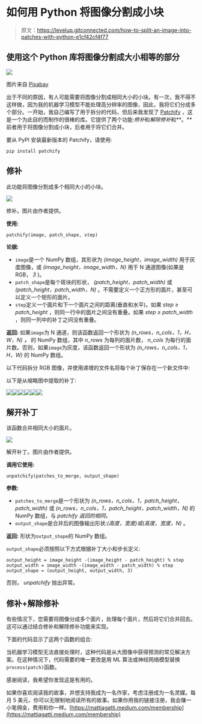 # 如何用 Python 将图像分割成小块

> 原文：<https://levelup.gitconnected.com/how-to-split-an-image-into-patches-with-python-e1cf42cf4f77>

## 使用这个 Python 库将图像分割成大小相等的部分

![](img/7f0ec1d98c4161038af3bd2439ed09ac.png)

图片来自 [Pixabay](https://pixabay.com//?utm_source=link-attribution&amp;utm_medium=referral&amp;utm_campaign=image&amp;utm_content=1761410)

出于不同的原因，有人可能需要将图像分割成相同大小的小块。有一次，我不得不这样做，因为我的机器学习模型不能处理高分辨率的图像，因此，我将它们分成多个部分。一开始，我自己编写了用于拆分的代码，但后来我发现了 [Patchify](https://github.com/dovahcrow/patchify.py) ，这是一个为此目的而制作的很棒的库。它提供了两个功能:*修补*和*解除修补*和**。**前者用于将图像分割成小块，后者用于将它们合并。

要从 PyPI 安装最新版本的 Patchify，请使用:

```
pip install patchify
```

## 修补

此功能将图像分割成多个相同大小的小块。

![](img/d21946f84d06a5dc5ceb0b3ad1615713.png)

修补。图片由作者提供。

**使用:**

```
patchify(image, patch_shape, step)
```

**论据:**

*   `image`是一个 NumPy 数组，其形状为 *(image_height，image_width)* 用于灰度图像，或 *(image_height，image_width，N)* 用于 N 通道图像(如果是 RGB， *3* )。
*   `patch_shape`是每个斑块的形状， *(patch_height，patch_width)* 或 *(patch_height，patch_width，N)* 。不需要定义一个正方形的面片，甚至可以定义一个矩形的面片。
*   `step`定义一个面片和下一个面片之间的距离(垂直和水平)。如果 *step ≥ patch_height* ，则同一行中的面片之间没有重叠。如果 *step ≥ patch_width* ，则同一列中的补丁之间没有重叠。

**返回:** 如果`image`为 N 通道，则该函数返回一个形状为 *(n_rows，n_cols，1，H，W，N)* ***，*** 的 NumPy 数组，其中 *n_rows* 为每列的面片数， *n_cols* 为每行的面片数。否则，如果`image`为灰度，该函数返回一个形状为 *(n_rows，n_cols，1，H，W)* 的 NumPy 数组。

以下代码拆分 RGB 图像，并使用递增的文件名将每个补丁保存在一个新文件中:

以下是从缩略图中提取的补丁:

![](img/9c89859d39bcd87d3f7d51c451824753.png)![](img/aed2c39fff3eb37c240155a5efcbf060.png)![](img/e42c727af9ee64f30183f8b50f1a700e.png)![](img/bad3c3a81c8c05ac4cd79b4cb7f9ba08.png)![](img/2cb0f0ed9316e9db979b4f8bdce34f12.png)![](img/719f71878ea1f83a523df56c64b2eae4.png)

## 解开补丁

该函数合并相同大小的面片。

![](img/9b33aaecdcfa8c31d06f2c315203488f.png)

解开补丁。图片由作者提供。

**调用它使用:**

```
unpatchify(patches_to_merge, output_shape)
```

**参数:**

*   `patches_to_merge`是一个形状为 *(n_rows，n_cols，1，patch_height，patch_width)* 或 *(n_rows，n_cols，1，patch_height，patch_width，N)* 的 NumPy 数组，与 *patchify 返回的相同。*
*   `output_shape`是合并后的图像输出形状:*(高度，宽度)*或*(高度，宽度，N)* 。

**返回:** 形状为`output_shape`的 NumPy 数组。

`output_shape`必须按照以下方式根据补丁大小和步长定义:

```
output_height = image_height -(image_height - patch_height) % step
output_width = image_width -(image_width - patch_width) % step
output_shape = (output_height, output_width, 3)
```

否则， *unpatchify* 抛出异常。

## 修补+解除修补

有些情况下，您需要将图像分成多个面片，处理每个面片，然后将它们合并回去。这可以通过结合修补和解除修补功能来实现。

下面的代码显示了这两个函数的组合:

当机器学习模型无法直接处理时，这种代码是从大图像中获得预测的常见解决方案。在这种情况下，代码需要的唯一更改是用 ML 算法或神经网络模型替换`process(patch)`函数。

感谢阅读，我希望你发现这是有用的。

如果你喜欢阅读我的故事，并想支持我成为一名作家，考虑注册成为一名灵媒。每月 5 美元，你可以无限制地阅读所有的故事。如果你用我的链接注册，我会赚一小笔佣金，费用和你一样。[https://mattiagatti.medium.com/membership](https://mattiagatti.medium.com/membership)